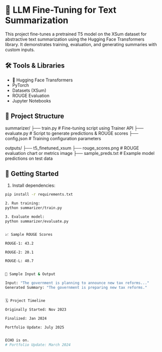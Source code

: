 # 🧠 LLM Fine-Tuning for Text Summarization

This project fine-tunes a pretrained T5 model on the XSum dataset for abstractive text summarization using the Hugging Face Transformers library. It demonstrates training, evaluation, and generating summaries with custom inputs.

## 🛠️ Tools & Libraries
- 🤗 Hugging Face Transformers
- PyTorch
- Datasets (XSum)
- ROUGE Evaluation
- Jupyter Notebooks

## 📁 Project Structure

summarizer/
├── train.py # Fine-tuning script using Trainer API
├── evaluate.py # Script to generate predictions & ROUGE scores
├── config.json # Training configuration parameters

outputs/
├── t5_finetuned_xsum
├── rouge_scores.png # ROUGE evaluation chart or metrics image
├── sample_preds.txt # Example model predictions on test data




## 🚀 Getting Started

1. Install dependencies:
```bash
pip install -r requirements.txt

2. Run training:
python summarizer/train.py

3. Evaluate model:
python summarizer/evaluate.py


📈 Sample ROUGE Scores

ROUGE-1: 43.2

ROUGE-2: 20.1

ROUGE-L: 40.7


📝 Sample Input & Output

Input: "The government is planning to announce new tax reforms..."
Generated Summary: "The government is preparing new tax reforms."


🗓️ Project Timeline

Originally Started: Nov 2023

Finalized: Jan 2024

Portfolio Update: July 2025


ECHO is on.
# Portfolio Update: March 2024 

